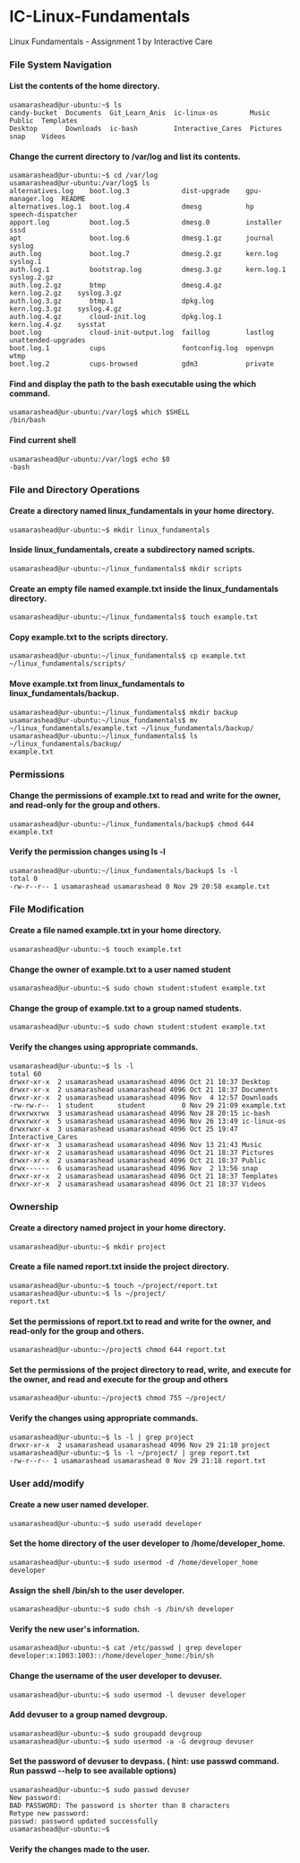 # IC-Linux-Fundamentals
Linux Fundamentals - Assignment 1 by Interactive Care

### File System Navigation
#### List the contents of the home directory.
```
usamarashead@ur-ubuntu:~$ ls
candy-bucket  Documents  Git_Learn_Anis  ic-linux-os        Music     Public  Templates
Desktop       Downloads  ic-bash         Interactive_Cares  Pictures  snap    Videos
```

#### Change the current directory to /var/log and list its contents.
```
usamarashead@ur-ubuntu:~$ cd /var/log
usamarashead@ur-ubuntu:/var/log$ ls
alternatives.log    boot.log.3             dist-upgrade    gpu-manager.log  README
alternatives.log.1  boot.log.4             dmesg           hp               speech-dispatcher
apport.log          boot.log.5             dmesg.0         installer        sssd
apt                 boot.log.6             dmesg.1.gz      journal          syslog
auth.log            boot.log.7             dmesg.2.gz      kern.log         syslog.1
auth.log.1          bootstrap.log          dmesg.3.gz      kern.log.1       syslog.2.gz
auth.log.2.gz       btmp                   dmesg.4.gz      kern.log.2.gz    syslog.3.gz
auth.log.3.gz       btmp.1                 dpkg.log        kern.log.3.gz    syslog.4.gz
auth.log.4.gz       cloud-init.log         dpkg.log.1      kern.log.4.gz    sysstat
boot.log            cloud-init-output.log  faillog         lastlog          unattended-upgrades
boot.log.1          cups                   fontconfig.log  openvpn          wtmp
boot.log.2          cups-browsed           gdm3            private
```

#### Find and display the path to the bash executable using the which command.
```
usamarashead@ur-ubuntu:/var/log$ which $SHELL
/bin/bash
```
#### Find current shell
```
usamarashead@ur-ubuntu:/var/log$ echo $0
-bash
```

### File and Directory Operations
#### Create a directory named linux_fundamentals in your home directory.
```
usamarashead@ur-ubuntu:~$ mkdir linux_fundamentals
```

#### Inside linux_fundamentals, create a subdirectory named scripts.
```
usamarashead@ur-ubuntu:~/linux_fundamentals$ mkdir scripts
```
#### Create an empty file named example.txt inside the linux_fundamentals directory.
```
usamarashead@ur-ubuntu:~/linux_fundamentals$ touch example.txt
```
#### Copy example.txt to the scripts directory.
```
usamarashead@ur-ubuntu:~/linux_fundamentals$ cp example.txt ~/linux_fundamentals/scripts/
```
#### Move example.txt from linux_fundamentals to linux_fundamentals/backup.
```
usamarashead@ur-ubuntu:~/linux_fundamentals$ mkdir backup
usamarashead@ur-ubuntu:~/linux_fundamentals$ mv ~/linux_fundamentals/example.txt ~/linux_fundamentals/backup/
usamarashead@ur-ubuntu:~/linux_fundamentals$ ls ~/linux_fundamentals/backup/
example.txt
```

### Permissions

#### Change the permissions of example.txt to read and write for the owner, and read-only for the group and others.
```
usamarashead@ur-ubuntu:~/linux_fundamentals/backup$ chmod 644 example.txt
```
#### Verify the permission changes using ls -l
```
usamarashead@ur-ubuntu:~/linux_fundamentals/backup$ ls -l
total 0
-rw-r--r-- 1 usamarashead usamarashead 0 Nov 29 20:58 example.txt
```

### File Modification
#### Create a file named example.txt in your home directory.
```
usamarashead@ur-ubuntu:~$ touch example.txt
```
#### Change the owner of example.txt to a user named student
```
usamarashead@ur-ubuntu:~$ sudo chown student:student example.txt
```
#### Change the group of example.txt to a group named students.
```
usamarashead@ur-ubuntu:~$ sudo chown student:student example.txt
```
#### Verify the changes using appropriate commands.
```
usamarashead@ur-ubuntu:~$ ls -l
total 60
drwxr-xr-x  2 usamarashead usamarashead 4096 Oct 21 18:37 Desktop
drwxr-xr-x  2 usamarashead usamarashead 4096 Oct 21 18:37 Documents
drwxr-xr-x  2 usamarashead usamarashead 4096 Nov  4 12:57 Downloads
-rw-rw-r--  1 student      student         0 Nov 29 21:09 example.txt
drwxrwxrwx  3 usamarashead usamarashead 4096 Nov 28 20:15 ic-bash
drwxrwxr-x  5 usamarashead usamarashead 4096 Nov 26 13:49 ic-linux-os
drwxrwxr-x  3 usamarashead usamarashead 4096 Oct 25 19:47 Interactive_Cares
drwxr-xr-x  3 usamarashead usamarashead 4096 Nov 13 21:43 Music
drwxr-xr-x  2 usamarashead usamarashead 4096 Oct 21 18:37 Pictures
drwxr-xr-x  2 usamarashead usamarashead 4096 Oct 21 18:37 Public
drwx------  6 usamarashead usamarashead 4096 Nov  2 13:56 snap
drwxr-xr-x  2 usamarashead usamarashead 4096 Oct 21 18:37 Templates
drwxr-xr-x  2 usamarashead usamarashead 4096 Oct 21 18:37 Videos
```

### Ownership
#### Create a directory named project in your home directory.
```
usamarashead@ur-ubuntu:~$ mkdir project
```
#### Create a file named report.txt inside the project directory.
```
usamarashead@ur-ubuntu:~$ touch ~/project/report.txt
usamarashead@ur-ubuntu:~$ ls ~/project/
report.txt
```
#### Set the permissions of report.txt to read and write for the owner, and read-only for the group and others.
```
usamarashead@ur-ubuntu:~/project$ chmod 644 report.txt
```
#### Set the permissions of the project directory to read, write, and execute for the owner, and read and execute for the group and others
```
usamarashead@ur-ubuntu:~/project$ chmod 755 ~/project/
```
#### Verify the changes using appropriate commands.
```
usamarashead@ur-ubuntu:~$ ls -l | grep project
drwxr-xr-x  2 usamarashead usamarashead 4096 Nov 29 21:18 project
usamarashead@ur-ubuntu:~$ ls -l ~/project/ | grep report.txt
-rw-r--r-- 1 usamarashead usamarashead 0 Nov 29 21:18 report.txt
```

### User add/modify
#### Create a new user named developer.
```
usamarashead@ur-ubuntu:~$ sudo useradd developer
```
#### Set the home directory of the user developer to /home/developer_home.
```
usamarashead@ur-ubuntu:~$ sudo usermod -d /home/developer_home developer
```
#### Assign the shell /bin/sh to the user developer.
```
usamarashead@ur-ubuntu:~$ sudo chsh -s /bin/sh developer
```
#### Verify the new user's information.
```
usamarashead@ur-ubuntu:~$ cat /etc/passwd | grep developer
developer:x:1003:1003::/home/developer_home:/bin/sh
```
#### Change the username of the user developer to devuser.
```
usamarashead@ur-ubuntu:~$ sudo usermod -l devuser developer
```
#### Add devuser to a group named devgroup.
```
usamarashead@ur-ubuntu:~$ sudo groupadd devgroup
usamarashead@ur-ubuntu:~$ sudo usermod -a -G devgroup devuser
```
#### Set the password of devuser to devpass. ( hint: use passwd command. Run passwd --help to see available options)
```
usamarashead@ur-ubuntu:~$ sudo passwd devuser
New password:
BAD PASSWORD: The password is shorter than 8 characters
Retype new password:
passwd: password updated successfully
usamarashead@ur-ubuntu:~$
```
#### Verify the changes made to the user.
```

```

